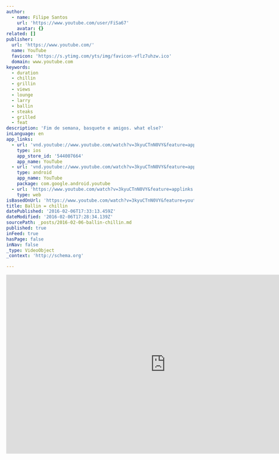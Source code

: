 ```yaml
---
author:
  - name: Filipe Santos
    url: 'https://www.youtube.com/user/FiSa67'
    avatar: {}
related: []
publisher:
  url: 'https://www.youtube.com/'
  name: YouTube
  favicon: 'https://s.ytimg.com/yts/img/favicon-vflz7uhzw.ico'
  domain: www.youtube.com
keywords:
  - duration
  - chillin
  - grillin
  - views
  - lounge
  - larry
  - ballin
  - steaks
  - grilled
  - feat
description: 'Fim de semana, basquete e amigos. what else?'
inLanguage: en
app_links:
  - url: 'vnd.youtube://www.youtube.com/watch?v=3kyuCTnN0VY&feature=applinks'
    type: ios
    app_store_id: '544007664'
    app_name: YouTube
  - url: 'vnd.youtube://www.youtube.com/watch?v=3kyuCTnN0VY&feature=applinks'
    type: android
    app_name: YouTube
    package: com.google.android.youtube
  - url: 'https://www.youtube.com/watch?v=3kyuCTnN0VY&feature=applinks'
    type: web
isBasedOnUrl: 'https://www.youtube.com/watch?v=3kyuCTnN0VY&feature=youtu.be'
title: Ballin = chillin
datePublished: '2016-02-06T17:33:13.459Z'
dateModified: '2016-02-06T17:28:34.139Z'
sourcePath: _posts/2016-02-06-ballin-chillin.md
published: true
inFeed: true
hasPage: false
inNav: false
_type: VideoObject
_context: 'http://schema.org'

---
```

<iframe src="https://cdn.embedly.com/widgets/media.html?src=https%3A%2F%2Fwww.youtube.com%2Fembed%2F3kyuCTnN0VY%3Ffeature%3Doembed&amp;url=https%3A%2F%2Fwww.youtube.com%2Fwatch%3Fv%3D3kyuCTnN0VY%26feature%3Dyoutu.be&amp;image=https%3A%2F%2Fi.ytimg.com%2Fvi%2F3kyuCTnN0VY%2Fhqdefault.jpg&amp;key=b7d04c9b404c499eba89ee7072e1c4f7&amp;type=text%2Fhtml&amp;schema=youtube" width="854" height="480" scrolling="no" frameborder="0" allowfullscreen="allowfullscreen" style=""></iframe>